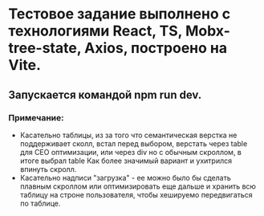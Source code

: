 # Тестовое задание выполнено с технологиями React, TS, Mobx-tree-state, Axios, построено на Vite.
## Запускается командой npm run dev.

### Примечание:
- Касательно таблицы, из за того что семантическая верстка не поддерживает сколл, встал перед выбором, верстать через table для СЕО оптимизации, или через div но с обычным скроллом, в итоге выбрал table Как более значимый вариант и ухитрился впинуть скролл.
- Касательно надписи "загрузка" - ее можно было бы сделать плавным скроллом или оптимизировать еще дальше и хранить всю таблицу на строне пользователя, чтобы хешируемо передвигаться по таблице.
